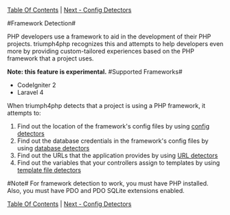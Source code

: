 [Table Of Contents](/#toc) | [Next - Config Detectors](/config-detectors/)

#Framework Detection#

PHP developers use a framework to aid in the development of their PHP projects.  triumph4php 
recognizes this and attempts to help developers even more by providing custom-tailored
experiences based on the PHP framework that a project uses.

**Note: this feature is experimental.**
<a id="supported-frameworks"></a>
#Supported Frameworks#
  * CodeIgniter 2
  * Laravel 4

When triumph4php detects that a project is using a PHP framework, it attempts to:

  1. Find out the location of the framework's config files by using [config detectors](/config-detectors/)
  2. Find out the database credentials in the framework's config files by using [database detectors](/database-detectors/)
  3. Find out the URLs that the application provides by using [URL detectors](/url-detectors/)
  4. Find out the variables that your controllers assign to templates by using [template file detectors](/template-file-detectors/)

#Note#
For framework detection to work, you must have PHP installed.  Also, you must 
have PDO and PDO SQLite extensions enabled.

[Table Of Contents](/#toc) | [Next - Config Detectors](/config-detectors/)
